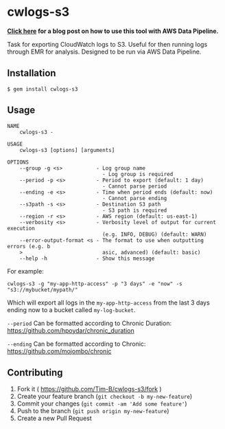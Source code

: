 # cwlogs-s3

**[Click here](http://hipsterdevblog.com/blog/2015/02/24/part-1-exporting-and-analysing-cloudwatch-logs-with-data-pipeline-and-emr/) for
a blog post on how to use this tool with AWS Data Pipeline.**

Task for exporting CloudWatch logs to S3. Useful for then running logs through EMR for analysis. Designed to be run
 via AWS Data Pipeline.

## Installation

    $ gem install cwlogs-s3

## Usage

```
NAME
    cwlogs-s3 -

USAGE
    cwlogs-s3 [options] [arguments]

OPTIONS
    --group -g <s>           - Log group name
                               - Log group is required
    --period -p <s>          - Period to export (default: 1 day)
                               - Cannot parse period
    --ending -e <s>          - Time when period ends (default: now)
                               - Cannot parse ending
    --s3path -s <s>          - Destination S3 path
                               - S3 path is required
    --region -r <s>          - AWS region (default: us-east-1)
    --verbosity <s>          - Verbosity level of output for current execution
                               (e.g. INFO, DEBUG) (default: WARN)
    --error-output-format <s - The format to use when outputting errors (e.g. b
    >                          asic, advanced) (default: basic)
    --help -h                - Show this message
```

For example:

```
cwlogs-s3 -g "my-app-http-access" -p "3 days" -e "now" -s "s3://mybucket/mypath/"
```

Which will export all logs in the `my-app-http-access` from the last 3 days ending now to a bucket called `my-log-bucket`.


`--period` Can be formatted according to Chronic Duration: https://github.com/hpoydar/chronic_duration

`--ending` Can be formatted according to Chronic: https://github.com/mojombo/chronic

## Contributing

1. Fork it ( https://github.com/Tim-B/cwlogs-s3/fork )
2. Create your feature branch (`git checkout -b my-new-feature`)
3. Commit your changes (`git commit -am 'Add some feature'`)
4. Push to the branch (`git push origin my-new-feature`)
5. Create a new Pull Request

